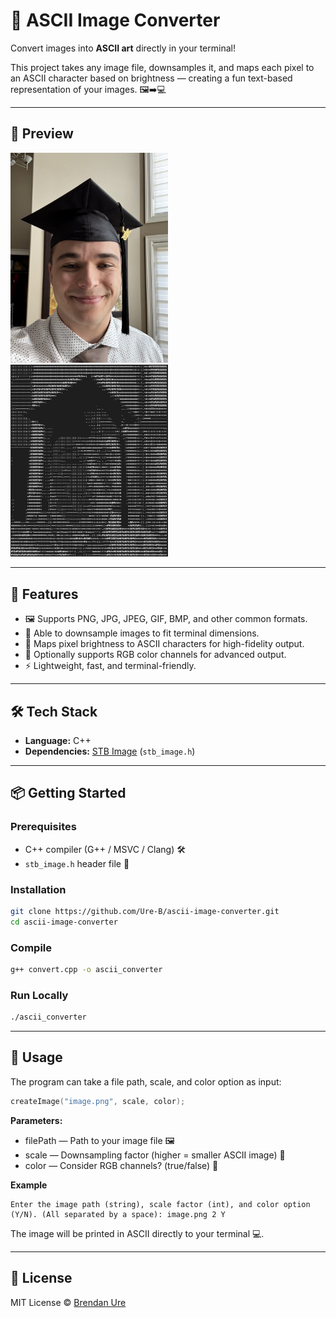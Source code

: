 # 🎨 ASCII Image Converter

Convert images into **ASCII art** directly in your terminal!  

This project takes any image file, downsamples it, and maps each pixel to an ASCII character based on brightness — creating a fun text-based representation of your images. 🖼️➡️💻

---

## 📸 Preview
<div align="left">
  <img src="/sample-image.jpeg" alt="Test Image" width="50%"/>
  <img src="/sample-result.png" alt="ASCII Preview" width="50%"/>
</div>

---

## 🚀 Features
- 🖼️ Supports PNG, JPG, JPEG, GIF, BMP, and other common formats.
- 📏 Able to downsample images to fit terminal dimensions.
- 🎨 Maps pixel brightness to ASCII characters for high-fidelity output.
- 🌈 Optionally supports RGB color channels for advanced output.
- ⚡ Lightweight, fast, and terminal-friendly.

---

## 🛠️ Tech Stack
- **Language:** C++  
- **Dependencies:** [STB Image](https://github.com/nothings/stb) (`stb_image.h`)  

---

## 📦 Getting Started

### Prerequisites
- C++ compiler (G++ / MSVC / Clang) 🛠️
- `stb_image.h` header file 📎

### Installation
```bash
git clone https://github.com/Ure-B/ascii-image-converter.git
cd ascii-image-converter
```

### Compile
```bash
g++ convert.cpp -o ascii_converter
```

### Run Locally
```bash
./ascii_converter
```

---

## 🎯 Usage
The program can take a file path, scale, and color option as input:
```cpp
createImage("image.png", scale, color);
```

**Parameters:**
- filePath — Path to your image file 🖼️
- scale — Downsampling factor (higher = smaller ASCII image) 📏
- color — Consider RGB channels? (true/false) 🌈

**Example**
```text
Enter the image path (string), scale factor (int), and color option (Y/N). (All separated by a space): image.png 2 Y
```
The image will be printed in ASCII directly to your terminal 💻.

---

## 📄 License
MIT License © [Brendan Ure](LICENSE)